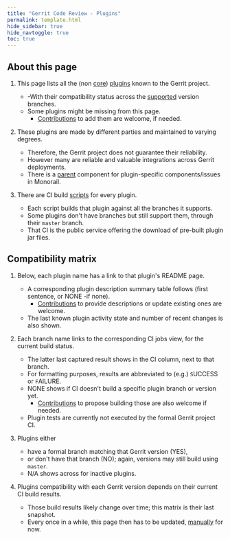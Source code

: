 ```yaml
---
title: "Gerrit Code Review - Plugins"
permalink: template.html
hide_sidebar: true
hide_navtoggle: true
toc: true
---
```


## About this page

1. This page lists all the (non [core]) [plugins] known to the Gerrit project.
   * -With their compatibility status across the [supported] version branches.
   * Some plugins might be missing from this page.
     * [Contributions] to add them are welcome, if needed.

2. These plugins are made by different parties and maintained to varying degrees.
   * Therefore, the Gerrit project does not guarantee their reliability.
   * However many are reliable and valuable integrations across Gerrit deployments.
   * There is a [parent] component for plugin-specific components/issues in Monorail.

3. There are CI build [scripts] for every plugin.
   * Each script builds that plugin against all the branches it supports.
   * Some plugins don't have branches but still support them, through their `master` branch.
   * That CI is the public service offering the download of pre-built plugin jar files.

## Compatibility matrix

1. Below, each plugin name has a link to that plugin's README page.
   * A corresponding plugin description summary table follows (first sentence, or NONE -if none).
     * [Contributions] to provide descriptions or update existing ones are welcome.
   * The last known plugin activity state and number of recent changes is also shown.

2. Each branch name links to the corresponding CI jobs view, for the current build status.
   * The latter last captured result shows in the CI column, next to that branch.
   * For formatting purposes, results are abbreviated to (e.g.) `S`UCCESS or `F`AILURE.
   * NONE shows if CI doesn't build a specific plugin branch or version yet.
     * [Contributions] to propose building those are also welcome if needed.
   * Plugin tests are currently not executed by the formal Gerrit project CI.

3. Plugins either
   * have a formal branch matching that Gerrit version (YES),
   * or don't have that branch (NO); again, versions may still build using `master`.
   * N/A shows across for inactive plugins.

4. Plugins compatibility with each Gerrit version depends on their current CI build results.
   * Those build results likely change over time; this matrix is their last snapshot.
   * Every once in a while, this page then has to be updated, [manually] for now.

[Contributions]: https://gerrit-review.googlesource.com/Documentation/index.html#_about_gerrit
[core]: https://gerrit-review.googlesource.com/Documentation/config-plugins.html#core-plugins
[manually]: https://www.gerritcodereview.com/publishing.html#updating-the-plugins-page
[parent]: https://bugs.chromium.org/p/gerrit/issues/list?q=component%3Aplugins
[plugins]: https://gerrit-review.googlesource.com/admin/repos/q/filter:plugins%252F
[scripts]: https://gerrit.googlesource.com/gerrit-ci-scripts/+/refs/heads/master/jenkins/
[supported]: https://www.gerritcodereview.com/support.html#supported-versions
